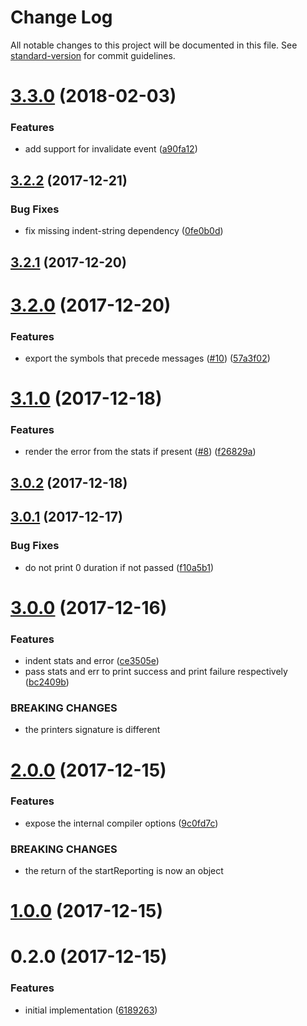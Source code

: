 # Change Log

All notable changes to this project will be documented in this file. See [standard-version](https://github.com/conventional-changelog/standard-version) for commit guidelines.

<a name="3.3.0"></a>
# [3.3.0](https://github.com/moxystudio/webpack-sane-compiler-reporter/compare/v3.2.2...v3.3.0) (2018-02-03)


### Features

* add support for invalidate event ([a90fa12](https://github.com/moxystudio/webpack-sane-compiler-reporter/commit/a90fa12))



<a name="3.2.2"></a>
## [3.2.2](https://github.com/moxystudio/webpack-sane-compiler-reporter/compare/v3.2.1...v3.2.2) (2017-12-21)


### Bug Fixes

* fix missing indent-string dependency ([0fe0b0d](https://github.com/moxystudio/webpack-sane-compiler-reporter/commit/0fe0b0d))



<a name="3.2.1"></a>
## [3.2.1](https://github.com/moxystudio/webpack-sane-compiler-reporter/compare/v3.2.0...v3.2.1) (2017-12-20)



<a name="3.2.0"></a>
# [3.2.0](https://github.com/moxystudio/webpack-sane-compiler-reporter/compare/v3.1.0...v3.2.0) (2017-12-20)


### Features

* export the symbols that precede messages ([#10](https://github.com/moxystudio/webpack-sane-compiler-reporter/issues/10)) ([57a3f02](https://github.com/moxystudio/webpack-sane-compiler-reporter/commit/57a3f02))



<a name="3.1.0"></a>
# [3.1.0](https://github.com/moxystudio/webpack-sane-compiler-reporter/compare/v3.0.2...v3.1.0) (2017-12-18)


### Features

* render the error from the stats if present ([#8](https://github.com/moxystudio/webpack-sane-compiler-reporter/issues/8)) ([f26829a](https://github.com/moxystudio/webpack-sane-compiler-reporter/commit/f26829a))



<a name="3.0.2"></a>
## [3.0.2](https://github.com/moxystudio/webpack-sane-compiler-reporter/compare/v3.0.1...v3.0.2) (2017-12-18)



<a name="3.0.1"></a>
## [3.0.1](https://github.com/moxystudio/webpack-sane-compiler-reporter/compare/v3.0.0...v3.0.1) (2017-12-17)


### Bug Fixes

* do not print 0 duration if not passed ([f10a5b1](https://github.com/moxystudio/webpack-sane-compiler-reporter/commit/f10a5b1))



<a name="3.0.0"></a>
# [3.0.0](https://github.com/moxystudio/webpack-sane-compiler-reporter/compare/v2.0.0...v3.0.0) (2017-12-16)


### Features

* indent stats and error ([ce3505e](https://github.com/moxystudio/webpack-sane-compiler-reporter/commit/ce3505e))
* pass stats and err to print success and print failure respectively ([bc2409b](https://github.com/moxystudio/webpack-sane-compiler-reporter/commit/bc2409b))


### BREAKING CHANGES

* the printers signature is different



<a name="2.0.0"></a>
# [2.0.0](https://github.com/moxystudio/webpack-sane-compiler-reporter/compare/v1.0.0...v2.0.0) (2017-12-15)


### Features

* expose the internal compiler options ([9c0fd7c](https://github.com/moxystudio/webpack-sane-compiler-reporter/commit/9c0fd7c))


### BREAKING CHANGES

* the return of the startReporting is now an object



<a name="1.0.0"></a>
# [1.0.0](https://github.com/moxystudio/webpack-sane-compiler-reporter/compare/v0.2.0...v1.0.0) (2017-12-15)



<a name="0.2.0"></a>
# 0.2.0 (2017-12-15)


### Features

* initial implementation ([6189263](https://github.com/moxystudio/webpack-sane-compiler-reporter/commit/6189263))
